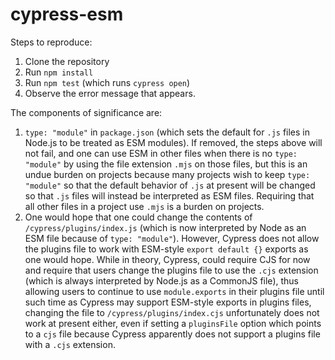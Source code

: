 # cypress-esm

Steps to reproduce:

1. Clone the repository
2. Run `npm install`
3. Run `npm test` (which runs `cypress open`)
4. Observe the error message that appears.

The components of significance are:

1. `type: "module"` in `package.json` (which sets the default for `.js` files
    in Node.js to be treated as ESM modules). If removed, the steps above will
    not fail, and one can use ESM in other files when there is no
    `type: "module"` by using the file extension `.mjs` on those files, but
    this is an undue burden on projects because many projects wish to keep
    `type: "module"` so that the default behavior of `.js` at present will be
    changed so that `.js` files will instead be interpreted as ESM files.
    Requiring that all other files in a project use `.mjs` is a burden on
    projects.
2. One would hope that one could change the contents of
    `/cypress/plugins/index.js` (which is now interpreted by Node as an ESM
    file because of `type: "module"`). However, Cypress does not allow the
    plugins file to work with ESM-style `export default {}` exports as one
    would hope. While in theory, Cypress, could require CJS for now and require
    that users change the plugins file to use the `.cjs` extension (which
    is always interpreted by Node.js as a CommonJS file), thus allowing users
    to continue to use `module.exports` in their plugins file until such time
    as Cypress may support ESM-style exports in plugins files, changing the
    file to `/cypress/plugins/index.cjs` unfortunately does not work at
    present either, even if setting a `pluginsFile` option which points to a
    `cjs` file because Cypress apparently does not support a plugins file with
    a `.cjs` extension.
